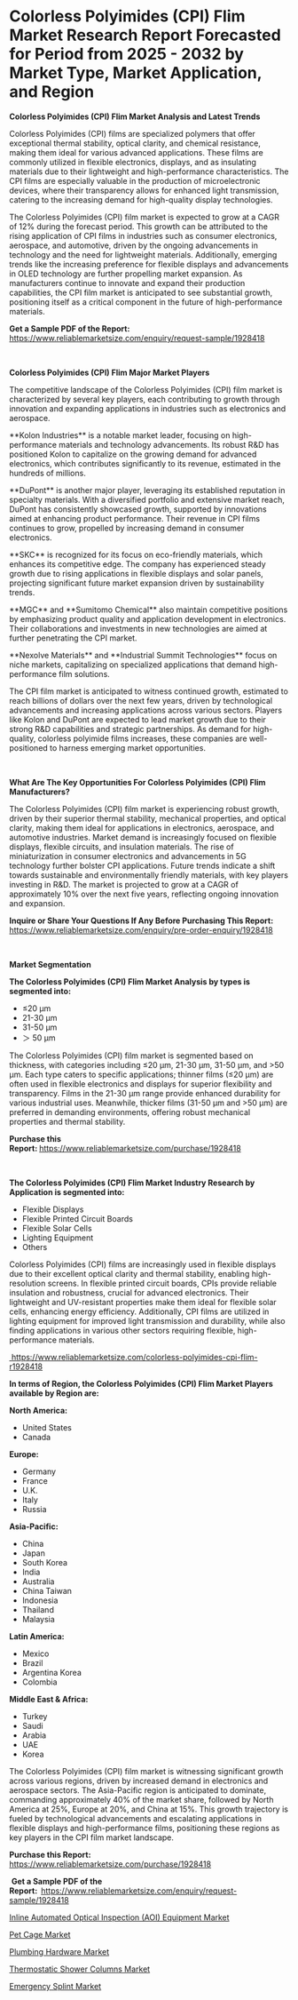 <p><h1>Colorless Polyimides (CPI) Flim Market Research Report Forecasted for Period from 2025 -  2032 by Market Type, Market Application, and Region</h1></p><p><strong>Colorless Polyimides (CPI) Flim Market Analysis and Latest Trends</strong></p>
<p><p>Colorless Polyimides (CPI) films are specialized polymers that offer exceptional thermal stability, optical clarity, and chemical resistance, making them ideal for various advanced applications. These films are commonly utilized in flexible electronics, displays, and as insulating materials due to their lightweight and high-performance characteristics. The CPI films are especially valuable in the production of microelectronic devices, where their transparency allows for enhanced light transmission, catering to the increasing demand for high-quality display technologies.</p><p>The Colorless Polyimides (CPI) film market is expected to grow at a CAGR of 12% during the forecast period. This growth can be attributed to the rising application of CPI films in industries such as consumer electronics, aerospace, and automotive, driven by the ongoing advancements in technology and the need for lightweight materials. Additionally, emerging trends like the increasing preference for flexible displays and advancements in OLED technology are further propelling market expansion. As manufacturers continue to innovate and expand their production capabilities, the CPI film market is anticipated to see substantial growth, positioning itself as a critical component in the future of high-performance materials.</p></p>
<p><strong>Get a Sample PDF of the Report:&nbsp;</strong> <a href="https://www.reliablemarketsize.com/enquiry/request-sample/1928418?utm_campaign=2413&utm_medium=2&utm_source=Github&utm_content=ia&utm_term=29032025&utm_id=colorless-polyimides-cpi-flim">https://www.reliablemarketsize.com/enquiry/request-sample/1928418</a></p>
<p>&nbsp;</p>
<p><strong>Colorless Polyimides (CPI) Flim Major Market Players</strong></p>
<p><p>The competitive landscape of the Colorless Polyimides (CPI) film market is characterized by several key players, each contributing to growth through innovation and expanding applications in industries such as electronics and aerospace. </p><p>**Kolon Industries** is a notable market leader, focusing on high-performance materials and technology advancements. Its robust R&D has positioned Kolon to capitalize on the growing demand for advanced electronics, which contributes significantly to its revenue, estimated in the hundreds of millions.</p><p>**DuPont** is another major player, leveraging its established reputation in specialty materials. With a diversified portfolio and extensive market reach, DuPont has consistently showcased growth, supported by innovations aimed at enhancing product performance. Their revenue in CPI films continues to grow, propelled by increasing demand in consumer electronics.</p><p>**SKC** is recognized for its focus on eco-friendly materials, which enhances its competitive edge. The company has experienced steady growth due to rising applications in flexible displays and solar panels, projecting significant future market expansion driven by sustainability trends.</p><p>**MGC** and **Sumitomo Chemical** also maintain competitive positions by emphasizing product quality and application development in electronics. Their collaborations and investments in new technologies are aimed at further penetrating the CPI market.</p><p>**Nexolve Materials** and **Industrial Summit Technologies** focus on niche markets, capitalizing on specialized applications that demand high-performance film solutions.</p><p>The CPI film market is anticipated to witness continued growth, estimated to reach billions of dollars over the next few years, driven by technological advancements and increasing applications across various sectors. Players like Kolon and DuPont are expected to lead market growth due to their strong R&D capabilities and strategic partnerships. As demand for high-quality, colorless polyimide films increases, these companies are well-positioned to harness emerging market opportunities.</p></p>
<p>&nbsp;</p>
<p><strong>What Are The Key Opportunities For Colorless Polyimides (CPI) Flim Manufacturers?</strong></p>
<p><p>The Colorless Polyimides (CPI) film market is experiencing robust growth, driven by their superior thermal stability, mechanical properties, and optical clarity, making them ideal for applications in electronics, aerospace, and automotive industries. Market demand is increasingly focused on flexible displays, flexible circuits, and insulation materials. The rise of miniaturization in consumer electronics and advancements in 5G technology further bolster CPI applications. Future trends indicate a shift towards sustainable and environmentally friendly materials, with key players investing in R&D. The market is projected to grow at a CAGR of approximately 10% over the next five years, reflecting ongoing innovation and expansion.</p></p>
<p><strong>Inquire or Share Your Questions If Any Before Purchasing This Report:</strong> <a href="https://www.reliablemarketsize.com/enquiry/pre-order-enquiry/1928418?utm_campaign=2413&utm_medium=2&utm_source=Github&utm_content=ia&utm_term=29032025&utm_id=colorless-polyimides-cpi-flim">https://www.reliablemarketsize.com/enquiry/pre-order-enquiry/1928418</a></p>
<p>&nbsp;</p>
<p><strong>Market Segmentation</strong></p>
<p><strong>The Colorless Polyimides (CPI) Flim Market Analysis by types is segmented into:</strong></p>
<p><ul><li>≤20 μm</li><li>21-30 μm</li><li>31-50 μm</li><li>＞ 50 μm</li></ul></p>
<p><p>The Colorless Polyimides (CPI) film market is segmented based on thickness, with categories including ≤20 μm, 21-30 μm, 31-50 μm, and >50 μm. Each type caters to specific applications; thinner films (≤20 μm) are often used in flexible electronics and displays for superior flexibility and transparency. Films in the 21-30 μm range provide enhanced durability for various industrial uses. Meanwhile, thicker films (31-50 μm and >50 μm) are preferred in demanding environments, offering robust mechanical properties and thermal stability.</p></p>
<p><strong>Purchase this Report:&nbsp;</strong><a href="https://www.reliablemarketsize.com/purchase/1928418?utm_campaign=2413&utm_medium=2&utm_source=Github&utm_content=ia&utm_term=29032025&utm_id=colorless-polyimides-cpi-flim">https://www.reliablemarketsize.com/purchase/1928418</a></p>
<p>&nbsp;</p>
<p><strong>The Colorless Polyimides (CPI) Flim Market Industry Research by Application is segmented into:</strong></p>
<p><ul><li>Flexible Displays</li><li>Flexible Printed Circuit Boards</li><li>Flexible Solar Cells</li><li>Lighting Equipment</li><li>Others</li></ul></p>
<p><p>Colorless Polyimides (CPI) films are increasingly used in flexible displays due to their excellent optical clarity and thermal stability, enabling high-resolution screens. In flexible printed circuit boards, CPIs provide reliable insulation and robustness, crucial for advanced electronics. Their lightweight and UV-resistant properties make them ideal for flexible solar cells, enhancing energy efficiency. Additionally, CPI films are utilized in lighting equipment for improved light transmission and durability, while also finding applications in various other sectors requiring flexible, high-performance materials.</p></p>
<p><a href="https://www.reliablemarketsize.com/colorless-polyimides-cpi-flim-r1928418?utm_campaign=2413&utm_medium=2&utm_source=Github&utm_content=ia&utm_term=29032025&utm_id=colorless-polyimides-cpi-flim">&nbsp;https://www.reliablemarketsize.com/colorless-polyimides-cpi-flim-r1928418</a></p>
<p><strong>In terms of Region, the Colorless Polyimides (CPI) Flim Market Players available by Region are:</strong></p>
<p>
    <p> <strong> North America: </strong>
        <ul>
            <li>United States</li>
            <li>Canada</li>
        </ul>
        </p> 
    <p> <strong> Europe: </strong>
        <ul>
            <li>Germany</li>
            <li>France</li>
            <li>U.K.</li>
            <li>Italy</li>
            <li>Russia</li>
        </ul>
        </p> 
    <p> <strong> Asia-Pacific: </strong>
        <ul>
            <li>China</li>
            <li>Japan</li>
            <li>South Korea</li>
            <li>India</li>
            <li>Australia</li>
            <li>China Taiwan</li>
            <li>Indonesia</li>
            <li>Thailand</li>
            <li>Malaysia</li>
        </ul>
        </p> 
    <p> <strong> Latin America: </strong>
        <ul>
            <li>Mexico</li>
            <li>Brazil</li>
            <li>Argentina Korea</li>
            <li>Colombia</li>
        </ul>
        </p> 
    <p> <strong> Middle East & Africa: </strong>
        <ul>
            <li>Turkey</li>
            <li>Saudi</li>
            <li>Arabia</li>
            <li>UAE</li>
            <li>Korea</li>
        </ul>
    </p>
    </p>
<p><p>The Colorless Polyimides (CPI) film market is witnessing significant growth across various regions, driven by increased demand in electronics and aerospace sectors. The Asia-Pacific region is anticipated to dominate, commanding approximately 40% of the market share, followed by North America at 25%, Europe at 20%, and China at 15%. This growth trajectory is fueled by technological advancements and escalating applications in flexible displays and high-performance films, positioning these regions as key players in the CPI film market landscape.</p></p>
<p><strong>Purchase this Report: </strong><a href="https://www.reliablemarketsize.com/purchase/1928418?utm_campaign=2413&utm_medium=2&utm_source=Github&utm_content=ia&utm_term=29032025&utm_id=colorless-polyimides-cpi-flim">https://www.reliablemarketsize.com/purchase/1928418</a></p>
<p>&nbsp;<strong>Get a Sample PDF of the Report:&nbsp;&nbsp;</strong><a href="https://www.reliablemarketsize.com/enquiry/request-sample/1928418?utm_campaign=2413&utm_medium=2&utm_source=Github&utm_content=ia&utm_term=29032025&utm_id=colorless-polyimides-cpi-flim">https://www.reliablemarketsize.com/enquiry/request-sample/1928418</a></p>
<p><strong></strong></p>
<p><p><a href="https://github.com/lecaneidreks/Market-Research-Report-List-1/blob/main/inline-automated-optical-inspection-aoi-equipment-market.md?utm_campaign=2413&utm_medium=2&utm_source=Github&utm_content=ia&utm_term=29032025&utm_id=colorless-polyimides-cpi-flim">Inline Automated Optical Inspection (AOI) Equipment Market</a></p><p><a href="https://github.com/tineamonaya/Market-Research-Report-List-1/blob/main/pet-cage-market.md?utm_campaign=2413&utm_medium=2&utm_source=Github&utm_content=ia&utm_term=29032025&utm_id=colorless-polyimides-cpi-flim">Pet Cage Market</a></p><p><a href="https://github.com/dukawashviro/Market-Research-Report-List-1/blob/main/plumbing-hardware-market.md?utm_campaign=2413&utm_medium=2&utm_source=Github&utm_content=ia&utm_term=29032025&utm_id=colorless-polyimides-cpi-flim">Plumbing Hardware Market</a></p><p><a href="https://github.com/molayrabeta/Market-Research-Report-List-1/blob/main/thermostatic-shower-columns-market.md?utm_campaign=2413&utm_medium=2&utm_source=Github&utm_content=ia&utm_term=29032025&utm_id=colorless-polyimides-cpi-flim">Thermostatic Shower Columns Market</a></p><p><a href="https://github.com/koopalujale2/Market-Research-Report-List-1/blob/main/emergency-splint-market.md?utm_campaign=2413&utm_medium=2&utm_source=Github&utm_content=ia&utm_term=29032025&utm_id=colorless-polyimides-cpi-flim">Emergency Splint Market</a></p></p>